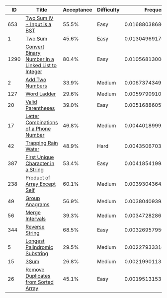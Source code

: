 |ID|Title|Acceptance|Difficulty|Frequency|
|----|-----|----|---|---|
|653|[Two Sum IV - Input is a BST]( https://leetcode.com/problems/two-sum-iv-input-is-a-bst)|55.5%|Easy|0.016880386863023497|
|1|[Two Sum]( https://leetcode.com/problems/two-sum)|45.6%|Easy|0.013049691753224608|
|1290|[Convert Binary Number in a Linked List to Integer]( https://leetcode.com/problems/convert-binary-number-in-a-linked-list-to-integer)|80.4%|Easy|0.010568130061792257|
|2|[Add Two Numbers]( https://leetcode.com/problems/add-two-numbers)|33.9%|Medium|0.006737434951993369|
|127|[Word Ladder]( https://leetcode.com/problems/word-ladder)|29.6%|Medium|0.005979091056058075|
|20|[Valid Parentheses]( https://leetcode.com/problems/valid-parentheses)|39.0%|Easy|0.005168860577665306|
|17|[Letter Combinations of a Phone Number]( https://leetcode.com/problems/letter-combinations-of-a-phone-number)|46.8%|Medium|0.0044018999217624675|
|42|[Trapping Rain Water]( https://leetcode.com/problems/trapping-rain-water)|48.9%|Hard|0.004350670338744988|
|387|[First Unique Character in a String]( https://leetcode.com/problems/first-unique-character-in-a-string)|53.4%|Easy|0.00418541994270691|
|238|[Product of Array Except Self]( https://leetcode.com/problems/product-of-array-except-self)|60.1%|Medium|0.003930436424724545|
|49|[Group Anagrams]( https://leetcode.com/problems/group-anagrams)|56.9%|Medium|0.0038040939835560453|
|56|[Merge Intervals]( https://leetcode.com/problems/merge-intervals)|39.3%|Medium|0.0034728286335985107|
|344|[Reverse String]( https://leetcode.com/problems/reverse-string)|68.5%|Easy|0.003269579502519813|
|5|[Longest Palindromic Substring]( https://leetcode.com/problems/longest-palindromic-substring)|29.5%|Medium|0.002279333142507479|
|15|[3Sum]( https://leetcode.com/problems/3sum)|26.8%|Medium|0.0021990113314367685|
|26|[Remove Duplicates from Sorted Array]( https://leetcode.com/problems/remove-duplicates-from-sorted-array)|45.1%|Easy|0.0019513153174351963|
